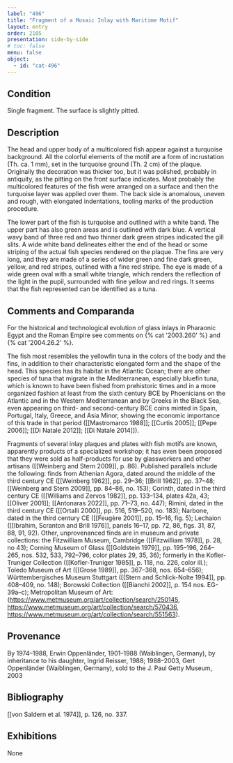 ```yaml
---
label: "496"
title: "Fragment of a Mosaic Inlay with Maritime Motif"
layout: entry
order: 2105
presentation: side-by-side
# toc: false
menu: false
object:
  - id: "cat-496"
---
```


## Condition

Single fragment. The surface is slightly pitted.

## Description

The head and upper body of a multicolored fish appear against a turquoise background. All the colorful elements of the motif are a form of incrustation (Th. ca. 1 mm), set in the turquoise ground (Th. 2 cm) of the plaque. Originally the decoration was thicker too, but it was polished, probably in antiquity, as the pitting on the front surface indicates. Most probably the multicolored features of the fish were arranged on a surface and then the turquoise layer was applied over them. The back side is anomalous, uneven and rough, with elongated indentations, tooling marks of the production procedure.

The lower part of the fish is turquoise and outlined with a white band. The upper part has also green areas and is outlined with dark blue. A vertical wavy band of three red and two thinner dark green stripes indicated the gill slits. A wide white band delineates either the end of the head or some striping of the actual fish species rendered on the plaque. The fins are very long, and they are made of a series of wider green and fine dark green, yellow, and red stripes, outlined with a fine red stripe. The eye is made of a wide green oval with a small white triangle, which renders the reflection of the light in the pupil, surrounded with fine yellow and red rings. It seems that the fish represented can be identified as a tuna.

## Comments and Comparanda

For the historical and technological evolution of glass inlays in Pharaonic Egypt and the Roman Empire see comments on {% cat '2003.260' %} and {% cat '2004.26.2' %}.

The fish most resembles the yellowfin tuna in the colors of the body and the fins, in addition to their characteristic elongated form and the shape of the head. This species has its habitat in the Atlantic Ocean; there are other species of tuna that migrate in the Mediterranean, especially bluefin tuna, which is known to have been fished from prehistoric times and in a more organized fashion at least from the sixth century BCE by Phoenicians on the Atlantic and in the Western Mediterranean and by Greeks in the Black Sea, even appearing on third- and second-century BCE coins minted in Spain, Portugal, Italy, Greece, and Asia Minor, showing the economic importance of this trade in that period ([[Mastromarco 1988]]; [[Curtis 2005]]; [[Pepe 2006]]; [[Di Natale 2012]]; [[Di Natale 2014]]).

Fragments of several inlay plaques and plates with fish motifs are known, apparently products of a specialized workshop; it has even been proposed that they were sold as half-products for use by glassworkers and other artisans ([[Weinberg and Stern 2009]], p. 86). Published parallels include the following: finds from Athenian Agora, dated around the middle of the third century CE ([[Weinberg 1962]], pp. 29–36; [[Brill 1962]], pp. 37–48; [[Weinberg and Stern 2009]], pp. 84–86, no. 153); Corinth, dated in the third century CE ([[Williams and Zervos 1982]], pp. 133–134, plates 42a, 43; [[Oliver 2001]]; [[Antonaras 2022]], pp. 71–73, no. 447); Rimini, dated in the third century CE ([[Ortalli 2000]], pp. 516, 519–520, no. 183); Narbone, dated in the third century CE ([[Feugère 2001]], pp. 15–16, fig. 5); Lechaion ([[Ibrahim, Scranton and Brill 1976]], panels 16–17, pp. 72, 86, figs. 31, 87, 88, 91, 92). Other, unprovenanced finds are in museum and private collections: the Fitzwilliam Museum, Cambridge ([[Fitzwilliam 1978]], p. 28, no 43); Corning Museum of Glass ([[Goldstein 1979]], pp. 195–196, 264–265, nos. 532, 533, 792–796, color plates 29, 35, 36); formerly in the Kofler-Truniger Collection ([[Kofler-Truniger 1985]], p. 118, no. 226, color ill.); Toledo Museum of Art ([[Grose 1989]], pp. 367–368, nos. 654–656); Württembergisches Museum Stuttgart ([[Stern and Schlick-Nolte 1994]], pp. 408–409, no. 148); Borowski Collection ([[Bianchi 2002]], p. 154 nos. EG-39a–c); Metropolitan Museum of Art: (<https://www.metmuseum.org/art/collection/search/250145>, <https://www.metmuseum.org/art/collection/search/570436>, <https://www.metmuseum.org/art/collection/search/551563>).

## Provenance

By 1974–1988, Erwin Oppenländer, 1901–1988 (Waiblingen, Germany), by inheritance to his daughter, Ingrid Reisser, 1988; 1988–2003, Gert Oppenländer (Waiblingen, Germany), sold to the J. Paul Getty Museum, 2003

## Bibliography

[[von Saldern et al. 1974]], p. 126, no. 337.

## Exhibitions

None
